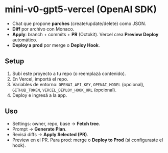 # mini-v0-gpt5-vercel (OpenAI SDK)

- Chat que propone **parches** (create/update/delete) como JSON.
- **Diff** por archivo con Monaco.
- **Apply**: branch + commits + **PR** (Octokit). Vercel crea **Preview Deploy** automático.
- **Deploy a prod** por merge o **Deploy Hook**.

## Setup
1. Subí este proyecto a tu repo (o reemplazá contenido).
2. En Vercel, importá el repo.
3. Variables de entorno: `OPENAI_API_KEY`, `OPENAI_MODEL` (opcional), `GITHUB_TOKEN`, `VERCEL_DEPLOY_HOOK_URL` (opcional).
4. Deploy e ingresá a la app.

## Uso
- Settings: owner, repo, base → **Fetch tree**.
- Prompt → **Generate Plan**.
- Revisá diffs → **Apply Selected (PR)**.
- Preview en el PR. Para prod: merge o **Deploy to Prod** (si configuraste el hook).

